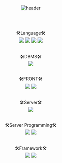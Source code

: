 



<div align="center">



  ![header](https://capsule-render.vercel.app/api?type=wave&color=auto&height=200&section=header&text=👻WELCOME%20TO%20YEEUN'S%20FASTLANE🛣️&fontSize=40)

  <br><br>
  
  
  
  

  🛠Language🛠️<br>
  <img src="https://img.shields.io/badge/Java-007396?style=flat-square&logo=Java&logoColor=white"/>
  <img src="https://img.shields.io/badge/HTML5-DE4B25?style=flat-square&logo=HTML5&logoColor=white"/>
  <img src="https://img.shields.io/badge/css-3594CF?style=flat-square&logo=CSS3&logoColor=white"/>
  <img src="https://img.shields.io/badge/JavaScript-F0D933?style=flat-square&logo=JavaScript&logoColor=white"/><br><br>
  
  🛠️DBMS🛠️ <br>
  <img src="https://img.shields.io/badge/Oracle-d50000?style=flat-square&logo=Oracle&logoColor=white"/><br><br>
  
  
  🛠️FRONT🛠️ <br>
  <img src="https://img.shields.io/badge/jQuery-1e88e5?style=flat-square&logo=jQuery&logoColor=white"/>
  <img src="https://img.shields.io/badge/Bootstrap-AB47BC?style=flat-square&logo=Bootstrap&logoColor=white"/><br><br>
  
  
  🛠️Server🛠️<br>
  <img src="https://img.shields.io/badge/Apache Tomcat-ffc400?style=flat-square&logo=Apache Tomcat&logoColor=white"/> <br><br>

  
  🛠️Server Programming🛠️<br>
  <img src="https://img.shields.io/badge/JSP/Servlet-43a047?style=flat-square&logo=Java&logoColor=white"/> 
  <img src="https://img.shields.io/badge/AJAX-2196f3?style=flat-square&logo=AJAX&logoColor=white"/><br><br>
  
  🛠️Framework🛠️<br>
  <img src="https://img.shields.io/badge/Spring-6AAD3D?style=flat-square&logo=Spring&logoColor=white"/>
  <img src="https://img.shields.io/badge/MyBatis-c51162?style=flat-square&logo=MyBatis&logoColor=white"/>   <br><br>

  

  
  
  
</div>
